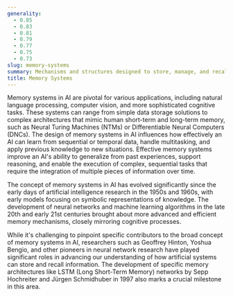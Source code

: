 ```yaml
---
generality:
  - 0.85
  - 0.83
  - 0.81
  - 0.79
  - 0.77
  - 0.75
  - 0.73
slug: memory-systems
summary: Mechanisms and structures designed to store, manage, and recall information, enabling machines to learn from past experiences and perform complex tasks.
title: Memory Systems
---
```


Memory systems in AI are pivotal for various applications, including natural language processing, computer vision, and more sophisticated cognitive tasks. These systems can range from simple data storage solutions to complex architectures that mimic human short-term and long-term memory, such as Neural Turing Machines (NTMs) or Differentiable Neural Computers (DNCs). The design of memory systems in AI influences how effectively an AI can learn from sequential or temporal data, handle multitasking, and apply previous knowledge to new situations. Effective memory systems improve an AI's ability to generalize from past experiences, support reasoning, and enable the execution of complex, sequential tasks that require the integration of multiple pieces of information over time.

The concept of memory systems in AI has evolved significantly since the early days of artificial intelligence research in the 1950s and 1960s, with early models focusing on symbolic representations of knowledge. The development of neural networks and machine learning algorithms in the late 20th and early 21st centuries brought about more advanced and efficient memory mechanisms, closely mirroring cognitive processes.

While it's challenging to pinpoint specific contributors to the broad concept of memory systems in AI, researchers such as Geoffrey Hinton, Yoshua Bengio, and other pioneers in neural network research have played significant roles in advancing our understanding of how artificial systems can store and recall information. The development of specific memory architectures like LSTM (Long Short-Term Memory) networks by Sepp Hochreiter and Jürgen Schmidhuber in 1997 also marks a crucial milestone in this area.
